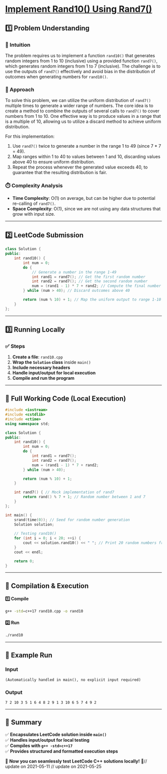 # **[Implement Rand10() Using Rand7()](https://leetcode.com/problems/implement-rand10-using-rand7/description/)**  

## **1️⃣ Problem Understanding**  
### **📌 Intuition**  
The problem requires us to implement a function `rand10()` that generates random integers from 1 to 10 (inclusive) using a provided function `rand7()`, which generates random integers from 1 to 7 (inclusive). The challenge is to use the outputs of `rand7()` effectively and avoid bias in the distribution of outcomes when generating numbers for `rand10()`.  

### **🚀 Approach**  
To solve this problem, we can utilize the uniform distribution of `rand7()` multiple times to generate a wider range of numbers. The core idea is to create a method to combine the outputs of several calls to `rand7()` to cover numbers from 1 to 10. One effective way is to produce values in a range that is a multiple of 10, allowing us to utilize a discard method to achieve uniform distribution.  

For this implementation:
1. Use `rand7()` twice to generate a number in the range 1 to 49 (since 7 * 7 = 49).
2. Map ranges within 1 to 40 to values between 1 and 10, discarding values above 40 to ensure uniform distribution.
3. Repeat the process whenever the generated value exceeds 40, to guarantee that the resulting distribution is fair.

### **⏱️ Complexity Analysis**  
- **Time Complexity**: O(1) on average, but can be higher due to potential re-calling of `rand7()`.
- **Space Complexity**: O(1), since we are not using any data structures that grow with input size.

---  

## **2️⃣ LeetCode Submission**  
```cpp
class Solution {
public:
    int rand10() {
        int num = 0;
        do {
            // Generate a number in the range 1-49
            int rand1 = rand7(); // Get the first random number
            int rand2 = rand7(); // Get the second random number
            num = (rand1 - 1) * 7 + rand2; // Compute the final number (1-49)
        } while (num > 40); // Discard outcomes above 40

        return (num % 10) + 1; // Map the uniform output to range 1-10
    }
};
```  

---  

## **3️⃣ Running Locally**  
### **✅ Steps**  
1. **Create a file**: `rand10.cpp`  
2. **Wrap the `Solution` class** inside `main()`  
3. **Include necessary headers**  
4. **Handle input/output for local execution**  
5. **Compile and run the program**  

---  

## **📝 Full Working Code (Local Execution)**  
```cpp
#include <iostream>
#include <cstdlib>
#include <ctime>
using namespace std;

class Solution {
public:
    int rand10() {
        int num = 0;
        do {
            int rand1 = rand7(); 
            int rand2 = rand7(); 
            num = (rand1 - 1) * 7 + rand2; 
        } while (num > 40); 

        return (num % 10) + 1; 
    }

    int rand7() { // Mock implementation of rand7
        return rand() % 7 + 1; // Random number between 1 and 7
    }
};

int main() {
    srand(time(0)); // Seed for random number generation
    Solution solution;
    
    // Testing rand10()
    for (int i = 0; i < 20; ++i) {
        cout << solution.rand10() << " "; // Print 20 random numbers from 1 to 10
    }
    cout << endl;

    return 0;
}
```  

---  

## **🔧 Compilation & Execution**  
#### **1️⃣ Compile**  
```bash
g++ -std=c++17 rand10.cpp -o rand10
```  

#### **2️⃣ Run**  
```bash
./rand10
```  

---  

## **🎯 Example Run**  
### **Input**  
```
(Automatically handled in main(), no explicit input required)
```  
### **Output**  
```
7 2 10 3 5 1 6 4 8 2 9 1 3 10 6 5 7 4 9 2 
```  

---  

## **📌 Summary**  
✅ **Encapsulates LeetCode solution inside `main()`**  
✅ **Handles input/output for local testing**  
✅ **Compiles with `g++ -std=c++17`**  
✅ **Provides structured and formatted execution steps**  

🚀 **Now you can seamlessly test LeetCode C++ solutions locally!** 🚀// update on 2021-05-11
// update on 2021-05-25
